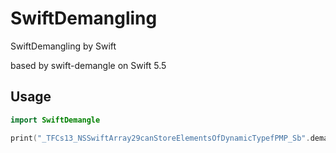 # SwiftDemangling
SwiftDemangling by Swift

based by swift-demangle on Swift 5.5

## Usage

```Swift
import SwiftDemangle

print("_TFCs13_NSSwiftArray29canStoreElementsOfDynamicTypefPMP_Sb".demangled)
```
